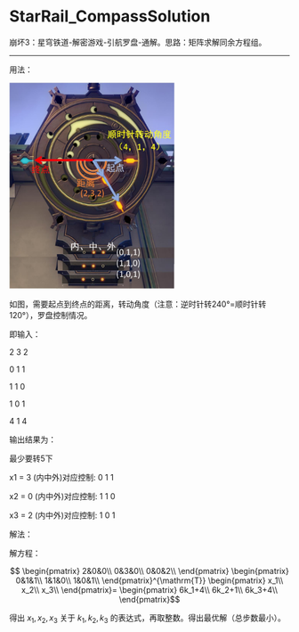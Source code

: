 # StarRail_CompassSolution
崩坏3：星穹铁道-解密游戏-引航罗盘-通解。思路：矩阵求解同余方程组。

---------------------

用法：

 <img src="https://github.com/dreamingwill/StarRail_CompassSolution/blob/main/compass.jpg" alt="compass" width="300"/>
 
如图，需要起点到终点的距离，转动角度（注意：逆时针转240°=顺时针转120°），罗盘控制情况。

即输入：

2 3 2

0 1 1

1 1 0

1 0 1

4 1 4

输出结果为：

最少要转5下

x1 = 3  (内中外)对应控制: 0 1 1

x2 = 0  (内中外)对应控制: 1 1 0

x3 = 2  (内中外)对应控制: 1 0 1


解法：

解方程：

$$ \begin{pmatrix}
2&0&0\\
0&3&0\\
0&0&2\\
\end{pmatrix}
\begin{pmatrix}
0&1&1\\
1&1&0\\
1&0&1\\
\end{pmatrix}^{\mathrm{T}}
\begin{pmatrix}
x_1\\
x_2\\
x_3\\
\end{pmatrix}=
\begin{pmatrix}
6k_1+4\\
6k_2+1\\
6k_3+4\\
\end{pmatrix}$$

得出
$x_1,x_2,x_3$
关于
$k_1,k_2,k_3$
的表达式，再取整数。得出最优解（总步数最小）。
